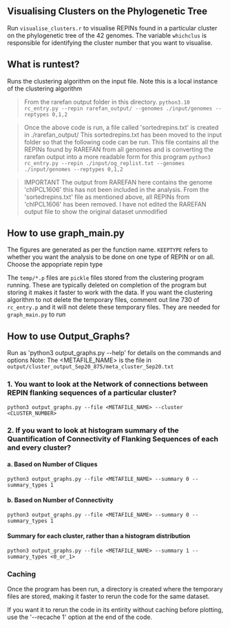 ## Visualising Clusters on the Phylogenetic Tree
Run `visualise_clusters.r` to visualise REPINs found in a particular cluster on the phylogenetic tree of the 42 genomes. The variable `whichclus` is responsible for identifying the cluster number that you want to visualise.

## What is runtest?
Runs the clustering algorithm on the input file. Note this is a local instance of the clustering algorithm
> From the rarefan output folder in this directory.
`python3.10 rc_entry.py --repin rarefan_output/ --genomes ./input/genomes --reptypes 0,1,2`

> Once the above code is run, a file called 'sortedrepins.txt' is created
> in ./rarefan_output/ 
> This sortedrepins.txt has been moved to the input folder so that the following
> code can be run. This file contains all the REPINs found by RAREFAN from all genomes
> and is converting the rarefan output into a more readable form for this program
`python3 rc_entry.py --repin ./input/og_replist.txt --genomes ./input/genomes --reptypes 0,1,2`

> IMPORTANT
> The output from RAREFAN here contains the genome 'chlPCL1606' this has not been included in the analysis. From the
> 'sortedrepins.txt' file as mentioned above, all REPINs from 'chlPCL1606' has been removed. I have not edited the 
> RAREFAN output file to show the original dataset unmodified

## How to use graph_main.py
The figures are generated as per the function name.
`KEEPTYPE` refers to whether you want the analysis to be done on one type of REPIN or on all. Choose the appopriate repin type

The `temp/*.p` files are `pickle` files stored from the clustering program running. These are typically deleted on completion of the program but storing it makes it faster to work with the data.
If you want the clustering algorithm to not delete the temporary files, comment out line 730 of `rc_entry.p` and it will not delete these temporary files. They are needed for `graph_main.py` to run

## How to use Output_Graphs?

Run as 'python3 output_graphs.py --help' for details on the commands and options
Note: The <METAFILE_NAME> is the file in `output/cluster_output_Sep20_875/meta_cluster_Sep20.txt`

### 1. You want to look at the Network of connections between REPIN flanking sequences of a particular cluster?

`python3 output_graphs.py --file <METAFILE_NAME> --cluster <CLUSTER_NUMBER>`

### 2. If you want to look at histogram summary of the Quantification of Connectivity of Flanking Sequences of each and every cluster?
#### a. Based on Number of Cliques

`python3 output_graphs.py --file <METAFILE_NAME> --summary 0 --summary_types 1`

#### b. Based on Number of Connectivity

`python3 output_graphs.py --file <METAFILE_NAME> --summary 0 --summary_types 1`

#### Summary for each cluster, rather than a histogram distribution

`python3 output_graphs.py --file <METAFILE_NAME> --summary 1 --summary_types <0_or_1>`

### Caching
Once the program has been run, a directory is created where the temporary files are stored, making it faster to rerun the code for the same dataset. 

If you want it to rerun the code in its entirity without caching before plotting, use the '--recache 1' option at the end of the code.
